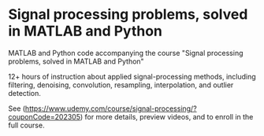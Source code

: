 # Signal processing problems, solved in MATLAB and Python
MATLAB and Python code accompanying the course "Signal processing problems, solved in MATLAB and Python"

12+ hours of instruction about applied signal-processing methods, including filtering, denoising, convolution, resampling, interpolation, and outlier detection.

See (https://www.udemy.com/course/signal-processing/?couponCode=202305) for more details, preview videos, and to enroll in the full course.